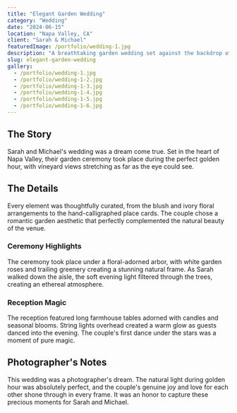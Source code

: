 ```yaml
---
title: "Elegant Garden Wedding"
category: "Wedding"
date: "2024-06-15"
location: "Napa Valley, CA"
client: "Sarah & Michael"
featuredImage: /portfolio/wedding-1.jpg
description: "A breathtaking garden wedding set against the backdrop of California wine country, filled with romantic details and golden hour magic."
slug: elegant-garden-wedding
gallery:
  - /portfolio/wedding-1.jpg
  - /portfolio/wedding-1-2.jpg
  - /portfolio/wedding-1-3.jpg
  - /portfolio/wedding-1-4.jpg
  - /portfolio/wedding-1-5.jpg
  - /portfolio/wedding-1-6.jpg
---
```


## The Story

Sarah and Michael's wedding was a dream come true. Set in the heart of Napa Valley, their garden ceremony took place during the perfect golden hour, with vineyard views stretching as far as the eye could see.

## The Details

Every element was thoughtfully curated, from the blush and ivory floral arrangements to the hand-calligraphed place cards. The couple chose a romantic garden aesthetic that perfectly complemented the natural beauty of the venue.

### Ceremony Highlights

The ceremony took place under a floral-adorned arbor, with white garden roses and trailing greenery creating a stunning natural frame. As Sarah walked down the aisle, the soft evening light filtered through the trees, creating an ethereal atmosphere.

### Reception Magic

The reception featured long farmhouse tables adorned with candles and seasonal blooms. String lights overhead created a warm glow as guests danced into the evening. The couple's first dance under the stars was a moment of pure magic.

## Photographer's Notes

This wedding was a photographer's dream. The natural light during golden hour was absolutely perfect, and the couple's genuine joy and love for each other shone through in every frame. It was an honor to capture these precious moments for Sarah and Michael.
